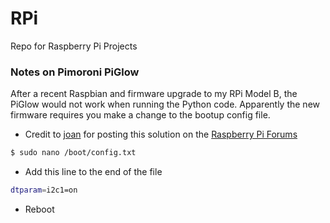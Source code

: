 # RPi
Repo for Raspberry Pi Projects

### Notes on Pimoroni PiGlow
After a recent Raspbian and firmware upgrade to my RPi Model B, the PiGlow
would not work when running the Python code. Apparently the new firmware requires
you make a change to the bootup config file. 

- Credit to [joan] for posting this solution on the [Raspberry Pi Forums]

```sh
$ sudo nano /boot/config.txt
```
- Add this line to the end of the file

```sh
dtparam=i2c1=on
```
- Reboot


[Raspberry Pi Forums]: http://www.raspberrypi.org/forums/viewtopic.php?f=45&t=89936
[joan]: http://www.raspberrypi.org/forums/memberlist.php?mode=viewprofile&u=24295&sid=e0aae467fd643bffe5b71bee0e65af22
